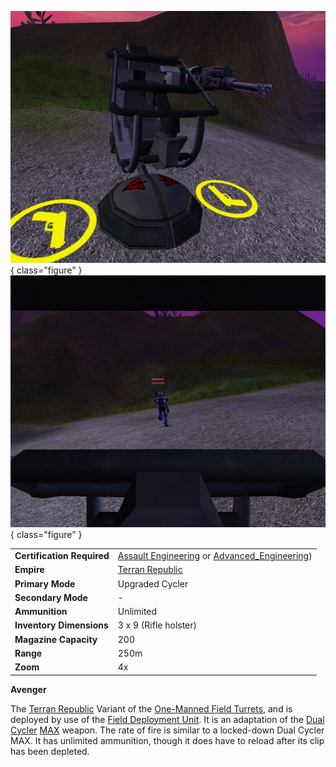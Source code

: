 ![](../images/Avenger.jpg){ class="figure" } ![](../images/AvengerInside.jpg){ class="figure" }

|                            |                                                                                                                                      |
| -------------------------- | ------------------------------------------------------------------------------------------------------------------------------------ |
| **Certification Required** | [Assault Engineering](../certifications/Assault_Engineering.md) or [Advanced_Engineering](../certifications/Advanced_Engineering.md)) |
| **Empire**                 | [Terran Republic](../etc/Terran_Republic.md)                                                                                         |
| **Primary Mode**           | Upgraded Cycler                                                                                                                      |
| **Secondary Mode**         | \-                                                                                                                                   |
| **Ammunition**             | Unlimited                                                                                                                            |
| **Inventory Dimensions**   | 3 x 9 (Rifle holster)                                                                                                                |
| **Magazine Capacity**      | 200                                                                                                                                  |
| **Range**                  | 250m                                                                                                                                 |
| **Zoom**                   | 4x                                                                                                                                   |

**Avenger**

The [Terran Republic](../etc/Terran_Republic.md) Variant of the
[One-Manned Field Turrets](One-Manned_Field_Turret.md), and is deployed by use
of the [Field Deployment Unit](Field_Deployment_Unit.md). It is an adaptation of
the [Dual Cycler](../armor/Dual-Cycler.md)
[MAX](../armor/Mechanized_Assault_Exo-Suit.md) weapon. The rate of fire is
similar to a locked-down Dual Cycler MAX. It has unlimited ammunition, though it
does have to reload after its clip has been depleted.
